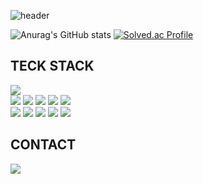 ![header](https://capsule-render.vercel.app/api?type=waving&color=auto&height=300&section=header&text=hyyej_ji&fontSize=90)

<!-- 깃허브 STAT --><!-- 백준 -->
![Anurag's GitHub stats](https://github-readme-stats.vercel.app/api?username=LimHyeji&show_icons=true&theme=radical)
[![Solved.ac Profile](http://mazassumnida.wtf/api/v2/generate_badge?boj=hyeji4775)](https://solved.ac/hyeji4775/)

<!--TECH STACK -->
## TECK STACK
<a href="#" target="_blank"><img src="https://img.shields.io/badge/C++-00599C?style=flat-square&logo=cplusplus&logoColor=white"/></a>
<br/>
<a href="#" target="_blank"><img src="https://img.shields.io/badge/SPRING-6DB33F?style=flat-square&logo=spring&logoColor=white"/></a>
<a href="#" target="_blank"><img src="https://img.shields.io/badge/SPRINGBOOT-6DB33F?style=flat-square&logo=springboot&logoColor=white"/></a>
<a href="#" target="_blank"><img src="https://img.shields.io/badge/MySQL-4479A1?style=flat-square&logo=mysql&logoColor=white"/></a>
<a href="#" target="_blank"><img src="https://img.shields.io/badge/PostgreSQL-4169E1?style=flat-square&logo=postgresql&logoColor=white"/></a>
<a href="#" target="_blank"><img src="https://img.shields.io/badge/REDIS-DC382D?style=flat-square&logo=redis&logoColor=white"/></a>
<br/>
<a href="#" target="_blank"><img src="https://img.shields.io/badge/REACT-61DAFB?style=flat-square&logo=react&logoColor=white"/></a>
<a href="#" target="_blank"><img src="https://img.shields.io/badge/REDUX-764ABC?style=flat-square&logo=redux&logoColor=white"/></a>
<a href="#" target="_blank"><img src="https://img.shields.io/badge/NODE.JS-339933?style=flat-square&logo=nodedotjs&logoColor=white"/></a>
<a href="#" target="_blank"><img src="https://img.shields.io/badge/NEXT.JS-000000?style=flat-square&logo=nextdotjs&logoColor=white"/></a>
<a href="#" target="_blank"><img src="https://img.shields.io/badge/JAVASCRIPT-F7DF1E?style=flat-square&logo=javascript&logoColor=white"/></a>

<!-- CONTACT -->
## CONTACT
<a href="[#](https://hyyejji.notion.site/hyyej_ji-48a7b52bd7144619bd5b61f19b3a1216?pvs=4)" target="_blank"><img src="https://img.shields.io/badge/NOTION-000000?style=flat-square&logo=notion&logoColor=white"/></a>
